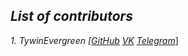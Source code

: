 ## *List of contributors*

*1. TywinEvergreen [[GitHub](https://github.com/TywinEvergreen) [VK](https://vk.com/gsurkov99) [Telegram](https://web.telegram.org/#/im?p=@TywinEvergreen)*]
